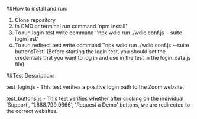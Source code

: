 ##How to install and run:
1. Clone repository
2. In CMD or terminal run command 'npm install'
3. To run login test write command ''npx wdio run ./wdio.conf.js --suite loginTest'
4. To run redirect test write command ''npx wdio run ./wdio.conf.js --suite buttonsTest' (Before starting the login test, you should set the credentials that you want to log in and use in the test in the login_data.js file)

##Test Description:

test_login.js - This test verifies a positive login path to the Zoom website.

test_buttons.js - This test verifies whether after clicking on the individual 'Support', '1.888.799.9666', 'Request a Demo' buttons, we are redirected to the correct websites.
